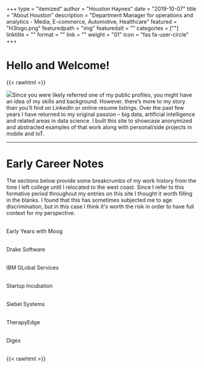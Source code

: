 +++
type = "itemized"
author = "Houston Haynes"
date = "2019-10-07"
title = "About Houston"
description = "Department Manager for operations and analytics - Media, E-commerce, Automotive, Healthcare"
featured = "H3logo.png"
featuredpath = "img"
featuredalt = ""
categories = [""]
linktitle = ""
format = ""
link = ""
weight = "01"
icon = "fas fa-user-circle"
+++

# Hello and Welcome!
{{< rawhtml >}}
<div class="clearfix"><img class="ui small float-left rounded bordered image mr-3" src="/img/H3_suit.jpg">Since you were likely referred one of my public profiles, you might have an idea of my skills and background. However, there’s more to my story than you’ll find on LinkedIn or online resume listings. Over the past few years I have returned to my original passion – big data, artificial intelligence and related areas in data science. I built this site to showcase anonymized and abstracted examples of that work along with personal/side projects in mobile and IoT. 
</div>
<hr>
<h1>Early Career Notes</h1>
<p>The sections below provide some breakcrumbs of my work history from the time I left college until I relocated to the west coast. Since I refer to this formative period throughout my entries on this site I thought it worth filling in the blanks. I found that this has sometimes subjected me to age discrimination, but in this case I think it's worth the risk in order to have full context for my perspective.</p>
<br id="Moog">
<div class="container-fluid">
    <div class="row">
        <div class="col-12 mt-3">
            <div class="card">
                <div class="card-header">Early Years with Moog</div>
                <div class="card-body">
                    <p class="card-text"></p>
                </div>
            </div>
        </div>
    </div>
</div>
<br id="Drake">
<div class="container-fluid">
    <div class="row">
        <div class="col-12 mt-3">
            <div class="card">
                <div class="card-header">Drake Software</div>
                <div class="card-body">
                    <p class="card-text"></p>
                </div>
            </div>
        </div>
    </div>
</div>
<br id="IBM">
<div class="container-fluid">
    <div class="row">
        <div class="col-12 mt-3">
            <div class="card">
                <div class="card-header">IBM GLobal Services</div>
                <div class="card-body">
                    <p class="card-text"></p>
                </div>
            </div>
        </div>
    </div>
</div>
<br id="incubation">
<div class="container-fluid">
    <div class="row">
        <div class="col-12 mt-3">
            <div class="card">
                <div class="card-header">Startup Incubation</div>
                <div class="card-body">
                    <p class="card-text"></p>
                </div>
            </div>
        </div>
    </div>
</div>
<br id="Siebel">
<div class="container-fluid">
    <div class="row">
        <div class="col-12 mt-3">
            <div class="card">
                <div class="card-header">Siebel Systems</div>
                <div class="card-body">
                    <p class="card-text"></p>
                </div>
            </div>
        </div>
    </div>
</div>
<br id="TherapyEdge">
<div class="container-fluid">
    <div class="row">
        <div class="col-12 mt-3">
            <div class="card">
                <div class="card-header">TherapyEdge</div>
                <div class="card-body">
                    <p class="card-text"></p>
                </div>
            </div>
        </div>
    </div>
</div>
<br id="Digex">
<div class="container-fluid">
    <div class="row">
        <div class="col-12 mt-3">
            <div class="card">
                <div class="card-header">Digex</div>
                <div class="card-body">
                    <p class="card-text"></p>
                </div>
            </div>
        </div>
    </div>
</div>
<br>
{{< rawhtml >}}